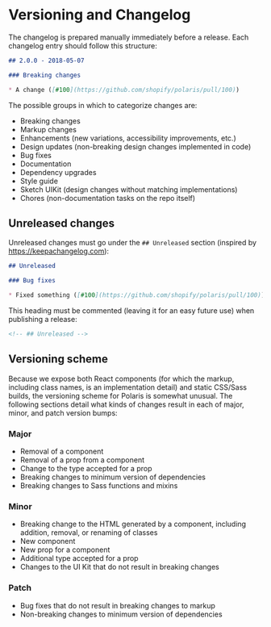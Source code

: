 # Versioning and Changelog

The changelog is prepared manually immediately before a release. Each changelog entry should follow this structure:

```md
## 2.0.0 - 2018-05-07

### Breaking changes

* A change ([#100](https://github.com/shopify/polaris/pull/100))
```

The possible groups in which to categorize changes are:

* Breaking changes
* Markup changes
* Enhancements (new variations, accessibility improvements, etc.)
* Design updates (non-breaking design changes implemented in code)
* Bug fixes
* Documentation
* Dependency upgrades
* Style guide
* Sketch UIKit (design changes without matching implementations)
* Chores (non-documentation tasks on the repo itself)

## Unreleased changes

Unreleased changes must go under the `## Unreleased` section (inspired by <https://keepachangelog.com>):

```md
## Unreleased

### Bug fixes

* Fixed something ([#100](https://github.com/shopify/polaris/pull/100))
```

This heading must be commented (leaving it for an easy future use) when publishing a release:

```md
<!-- ## Unreleased -->
```

## Versioning scheme

Because we expose both React components (for which the markup, including class names, is an implementation detail) and static CSS/Sass builds, the versioning scheme for Polaris is somewhat unusual. The following sections detail what kinds of changes result in each of major, minor, and patch version bumps:

### Major

* Removal of a component
* Removal of a prop from a component
* Change to the type accepted for a prop
* Breaking changes to minimum version of dependencies
* Breaking changes to Sass functions and mixins

### Minor

* Breaking change to the HTML generated by a component, including addition, removal, or renaming of classes
* New component
* New prop for a component
* Additional type accepted for a prop
* Changes to the UI Kit that do not result in breaking changes

### Patch

* Bug fixes that do not result in breaking changes to markup
* Non-breaking changes to minimum version of dependencies
